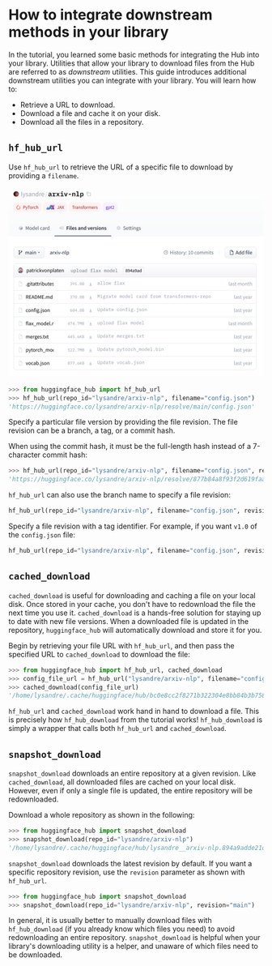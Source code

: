 # How to integrate downstream methods in your library

In the tutorial, you learned some basic methods for integrating the Hub into your library. Utilities that allow your library to download files from the Hub are referred to as *downstream* utilities. This guide introduces additional downstream utilities you can integrate with your library. You will learn how to:

* Retrieve a URL to download.
* Download a file and cache it on your disk.
* Download all the files in a repository.

## `hf_hub_url`

Use `hf_hub_url` to retrieve the URL of a specific file to download by providing a `filename`.

![/docs/assets/hub/repo.png](/docs/assets/hub/repo.png)

```python
>>> from huggingface_hub import hf_hub_url
>>> hf_hub_url(repo_id="lysandre/arxiv-nlp", filename="config.json")
'https://huggingface.co/lysandre/arxiv-nlp/resolve/main/config.json'
```

Specify a particular file version by providing the file revision. The file revision can be a branch, a tag, or a commit hash.

When using the commit hash, it must be the full-length hash instead of a 7-character commit hash:

```python
>>> hf_hub_url(repo_id="lysandre/arxiv-nlp", filename="config.json", revision="877b84a8f93f2d619faa2a6e514a32beef88ab0a")
'https://huggingface.co/lysandre/arxiv-nlp/resolve/877b84a8f93f2d619faa2a6e514a32beef88ab0a/config.json'
```

`hf_hub_url` can also use the branch name to specify a file revision:

```python
hf_hub_url(repo_id="lysandre/arxiv-nlp", filename="config.json", revision="main")
```

Specify a file revision with a tag identifier. For example, if you want `v1.0` of the `config.json` file:

```python
hf_hub_url(repo_id="lysandre/arxiv-nlp", filename="config.json", revision="v1.0")
```

## `cached_download`

`cached_download` is useful for downloading and caching a file on your local disk. Once stored in your cache, you don't have to redownload the file the next time you use it. `cached_download` is a hands-free solution for staying up to date with new file versions. When a downloaded file is updated in the repository, `huggingface_hub` will automatically download and store it for you.

Begin by retrieving your file URL with `hf_hub_url`, and then pass the specified URL to `cached_download` to download the file:

```python
>>> from huggingface_hub import hf_hub_url, cached_download
>>> config_file_url = hf_hub_url("lysandre/arxiv-nlp", filename="config.json")
>>> cached_download(config_file_url)
'/home/lysandre/.cache/huggingface/hub/bc0e8cc2f8271b322304e8bb84b3b7580701d53a335ab2d75da19c249e2eeebb.066dae6fdb1e2b8cce60c35cc0f78ed1451d9b341c78de19f3ad469d10a8cbb1'
```

`hf_hub_url` and `cached_download` work hand in hand to download a file. This is precisely how `hf_hub_download` from the tutorial works! `hf_hub_download` is simply a wrapper that calls both `hf_hub_url` and `cached_download`.

## `snapshot_download`

`snapshot_download` downloads an entire repository at a given revision. Like `cached_download`, all downloaded files are cached on your local disk. However, even if only a single file is updated, the entire repository will be redownloaded.

Download a whole repository as shown in the following:

```python
>>> from huggingface_hub import snapshot_download
>>> snapshot_download(repo_id="lysandre/arxiv-nlp")
'/home/lysandre/.cache/huggingface/hub/lysandre__arxiv-nlp.894a9adde21d9a3e3843e6d5aeaaf01875c7fade'
```

`snapshot_download` downloads the latest revision by default. If you want a specific repository revision, use the `revision` parameter as shown with `hf_hub_url`.

```python
>>> from huggingface_hub import snapshot_download
>>> snapshot_download(repo_id="lysandre/arxiv-nlp", revision="main")
```

In general, it is usually better to manually download files with `hf_hub_download` (if you already know which files you need) to avoid redownloading an entire repository. `snapshot_download` is helpful when your library's downloading utility is a helper, and unaware of which files need to be downloaded.
